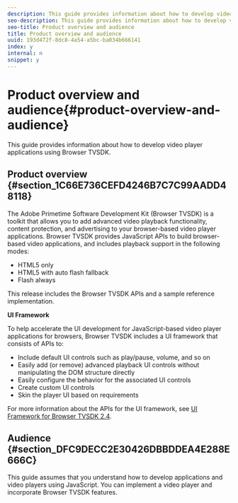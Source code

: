 ```yaml
---
description: This guide provides information about how to develop video player applications using Browser TVSDK.
seo-description: This guide provides information about how to develop video player applications using Browser TVSDK.
seo-title: Product overview and audience
title: Product overview and audience
uuid: 193d472f-8dc8-4a54-a5bc-ba034b666141
index: y
internal: n
snippet: y
---
```


# Product overview and audience{#product-overview-and-audience}

This guide provides information about how to develop video player applications using Browser TVSDK.

## Product overview {#section_1C66E736CEFD4246B7C7C99AADD48118}

The Adobe Primetime Software Development Kit (Browser TVSDK) is a toolkit that allows you to add advanced video playback functionality, content protection, and advertising to your browser-based video player applications. Browser TVSDK provides JavaScript APIs to build browser-based video applications, and includes playback support in the following modes:

* HTML5 only 
* HTML5 with auto flash fallback 
* Flash always

This release includes the Browser TVSDK APIs and a sample reference implementation.

**UI Framework**

To help accelerate the UI development for JavaScript-based video player applications for browsers, Browser TVSDK includes a UI framework that consists of APIs to:

* Include default UI controls such as play/pause, volume, and so on 
* Easily add (or remove) advanced playback UI controls without manipulating the DOM structure directly 
* Easily configure the behavior for the associated UI controls 
* Create custom UI controls 
* Skin the player UI based on requirements

For more information about the APIs for the UI framework, see [UI Framework for Browser TVSDK 2.4](http://help.adobe.com/en_US/primetime/api/psdk/btvsdk-ui-framework/index.html).

## Audience {#section_DFC9DECC2E30426DBBDDEA4E288E666C}

This guide assumes that you understand how to develop applications and video players using JavaScript. You can implement a video player and incorporate Browser TVSDK features. 

